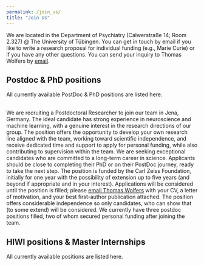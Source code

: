```yaml
---
permalink: /join_us/
title: "Join Us"
---
```


We are located in the Department of Psychiatry (Calwerstraße 14; Room 2.327) @ The University of Tübingen. You can get in touch by email if you like to write a research proposal for individual funding (e.g., Marie Curie) or if you have any other questions. You can send your inquiry to Thomas Wolfers by [email](mailto:dr.thomas.wolfers@gmail.com).

## Postdoc & PhD positions
All currently available PostDoc & PhD positions are listed here.

<br> We are recruiting a Postdoctoral Researcher to join our team in Jena, Germany. The ideal candidate has strong experience in neuroscience and machine learning, with a genuine interest in the research directions of our group. The position offers the opportunity to develop your own research line aligned with the team, working toward scientific independence, and receive dedicated time and support to apply for personal funding, while also contributing to supervision within the team. We are seeking exceptional candidates who are committed to a long-term career in science. Applicants should be close to completing their PhD or on their PostDoc journey, ready to take the next step. The position is funded by the Carl Zeiss Foundation, initially for one year with the possibility of extension up to five years (and beyond if appropriate and in your interest). Applications will be considered until the position is filled; please [email Thomas Wolfers](mailto:dr.thomas.wolfers@gmail.com) with your CV, a letter of motivation, and your best first-author publication attached. The position offers considerable independence so only candidates, who can show that (to some extend) will be considered. We currently have three postdoc positions filled, two of whom secured personal funding after joining the team.<br>

## HIWI positions & Master Internships
All currently available positions are listed here.
